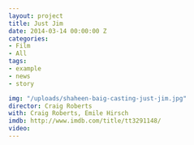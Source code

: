 ```yaml
---
layout: project
title: Just Jim
date: 2014-03-14 00:00:00 Z
categories:
- Film
- All
tags:
- example
- news
- story

img: "/uploads/shaheen-baig-casting-just-jim.jpg"
director: Craig Roberts
with: Craig Roberts, Emile Hirsch
imdb: http://www.imdb.com/title/tt3291148/
video: 
---
```


